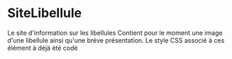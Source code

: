 # SiteLibellule
Le site d'information sur les libellules
Contient pour le moment une image d'une libellule ainsi qu'une brève 
présentation. Le style CSS associé à ces élément à déjà été codé
